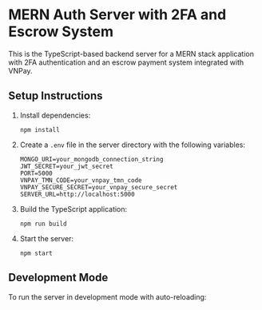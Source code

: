 # MERN Auth Server with 2FA and Escrow System

This is the TypeScript-based backend server for a MERN stack application with 2FA authentication and an escrow payment system integrated with VNPay.

## Setup Instructions

1. Install dependencies:
   ```
   npm install
   ```

2. Create a `.env` file in the server directory with the following variables:
   ```
   MONGO_URI=your_mongodb_connection_string
   JWT_SECRET=your_jwt_secret
   PORT=5000
   VNPAY_TMN_CODE=your_vnpay_tmn_code
   VNPAY_SECURE_SECRET=your_vnpay_secure_secret
   SERVER_URL=http://localhost:5000
   ```

3. Build the TypeScript application:
   ```
   npm run build
   ```

4. Start the server:
   ```
   npm start
   ```

## Development Mode

To run the server in development mode with auto-reloading:
